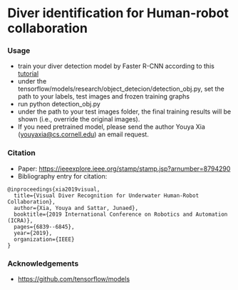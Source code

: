 # Diver identification for Human-robot collaboration

### Usage
- train your diver detection model by Faster R-CNN according to this [tutorial](https://gist.github.com/douglasrizzo/c70e186678f126f1b9005ca83d8bd2ce)
- under the tensorflow/models/research/object_detecion/detection_obj.py, set the path to your labels, test images and frozen training graphs
- run python detection_obj.py
- under the path to your test images folder, the final training results will be shown (i.e., override the original images).
- If you need pretrained model, please send the author Youya Xia (youyaxia@cs.cornell.edu) an email request.

### Citation
- Paper: https://ieeexplore.ieee.org/stamp/stamp.jsp?arnumber=8794290
- Bibliography entry for citation:
```
@inproceedings{xia2019visual,
  title={Visual Diver Recognition for Underwater Human-Robot Collaboration},
  author={Xia, Youya and Sattar, Junaed},
  booktitle={2019 International Conference on Robotics and Automation (ICRA)},
  pages={6839--6845},
  year={2019},
  organization={IEEE}
}
```
### Acknowledgements
- https://github.com/tensorflow/models
